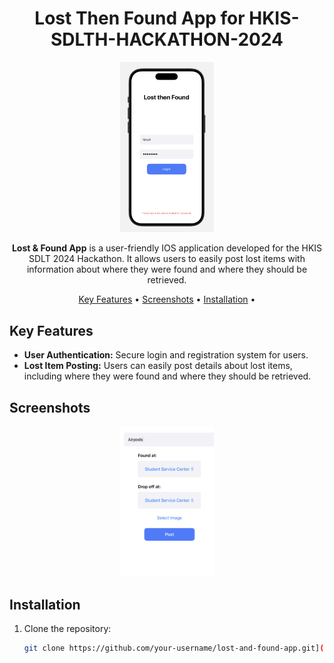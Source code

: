 <h1 align="center">Lost Then Found App for HKIS-SDLTH-HACKATHON-2024</h1>

<p align="center">
  <img src="HKIS-SDLT-HACKATHON-2024/AppScreenshots/main_app_screenshot.png" alt="App Screenshot" width="150">
</p>

<p align="center">
  <strong>Lost & Found App</strong> is a user-friendly IOS application developed for the HKIS SDLT 2024 Hackathon. It allows users to easily post lost items with information about where they were found and where they should be retrieved.
</p>

<p align="center">
  <a href="#key-features">Key Features</a> •
  <a href="#screenshots">Screenshots</a> •
  <a href="#installation">Installation</a> •
</p>

## Key Features

- **User Authentication:** Secure login and registration system for users.
- **Lost Item Posting:** Users can easily post details about lost items, including where they were found and where they should be retrieved.

## Screenshots

<p align="center">
  <img src="HKIS-SDLT-HACKATHON-2024/AppScreenshots/secondary_app_screenshot.png" alt="Screenshot 1" width="150">
</p>

## Installation

1. Clone the repository:

   ```bash
   git clone https://github.com/your-username/lost-and-found-app.git](https://github.com/cheesebuilding/HKIS-SDLT-HACKATHON-2024.git)https://github.com/cheesebuilding/HKIS-SDLT-HACKATHON-2024.git
